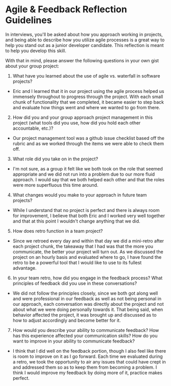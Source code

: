 # Agile & Feedback Reflection Guidelines
In interviews, you'll be asked about how you approach working in projects, and being able to describe how you utilize agile processes is a great way to help you stand out as a junior developer candidate. This reflection is meant to help you develop this skill.

With that in mind, please answer the following questions in your own gist about your group project:

1. What have you learned about the use of agile vs. waterfall in software projects? 
* Eric and I learned that it in our project using the agile process helped us immensely throughout to progress through the project. With each small chunk of functionality that we completed, it became easier to step back and evaluate how things went and where we wanted to go from there.

2. How did you and your group approach project management in this project (what tools did you use, how did you hold each other accountable, etc.)?
* Our project management tool was a github issue checklist based off the rubric and as we worked through the items we were able to check them off.

3. What role did you take on in the project? 
* I'm not sure, as a group it felt like we both took on the role that seemed appropriate and we did not run into a problem due to our more fluid approach. I would say that we both helped each other and that the roles were more superfluous this time around.

4. What changes would you make to your approach in future team projects?
* While I understand that no project is perfect and there is always room for improvement, I believe that both Eric and I worked very well together and that at this point I wouldn't change anything that we did.

5. How does retro function in a team project?
* Since we retroed every day and within that day we did a mini-retro after each project chunk, the takeaway that I had was that the more you communicate, the better your project will turn out. As we discussed the project on an hourly basis and evaluated where to go, I have found the retro to be a powerful tool that I would like to use to its fullest advantage.

6. In your team retro, how did you engage in the feedback process? What principles of feedback did you use in these conversations?
* We did not follow the principles closely, since we both got along well and were professional in our feedback as well as not being personal in our approach, each conversation was directly about the project and not about what we were doing personally towards it. That being said, when behavior affected the project, it was brought up and discussed as to how to adjust accordingly and become better for it.

7. How would you describe your ability to communicate feedback? How has this experience affected your communication skills? How do you want to improve in your ability to communicate feedback?
* I think that I did well on the feedback portion, though I also feel like there is room to improve on it as I go forward. Each time we evaluated during a retro, we took the opportunity to air any issues that could have crept in and addressed them so as to keep them from becoming a problem. I think I would improve my feedback by doing more of it, practice makes perfect.
